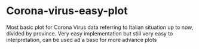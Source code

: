 # Corona-virus-easy-plot

Most basic plot for Corona Virus data referring to Italian situation up to now, divided by province. Very easy implementation but still very easy to interpretation, can be used ad a base for more advance plots 
